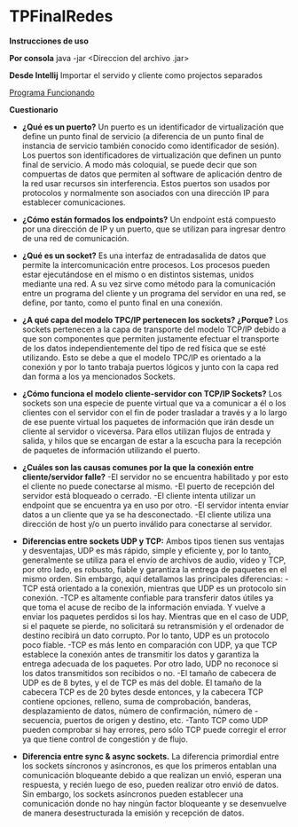 # TPFinalRedes

**Instrucciones de uso**

**Por consola**
java -jar <Direccion del archivo .jar>
  
**Desde Intellij**
Importar el servido y cliente como projectos separados

[Programa Funcionando](https://imgur.com/a/IWLsfnb)

**Cuestionario**

- **¿Qué es un puerto?**
Un puerto es un identificador de virtualización que define un punto final de servicio (a diferencia de un punto final de instancia de servicio también conocido como identificador de sesión).
Los puertos son identificadores de virtualización que definen un punto final de servicio. A modo más coloquial, se puede decir que son compuertas de datos que permiten al software de aplicación dentro de la red usar recursos sin interferencia. Estos puertos son usados por protocolos y normalmente son asociados con una dirección IP para establecer comunicaciones.


- **¿Cómo están formados los endpoints?**
Un endpoint está compuesto por una dirección de IP y un puerto, que se utilizan para ingresar dentro de una red de comunicación.

- **¿Qué es un socket?**
Es una interfaz de entrada­salida de datos que permite la intercomunicación entre procesos.
Los procesos pueden estar ejecutándose en el mismo o en distintos sistemas, unidos mediante una red.
A su vez sirve como método para la comunicación entre un programa del cliente y un programa del servidor en una red, se define, por tanto, como el punto final en una conexión.

- **¿A qué capa del modelo TPC/IP pertenecen los sockets? ¿Porque?**
Los sockets pertenecen a la capa de transporte del modelo TCP/IP debido a que son componentes que permiten justamente efectuar el transporte de los datos independientemente del tipo de red física que se esté utilizando.
Esto se debe a que el modelo TPC/IP es orientado a la conexión y por lo tanto trabaja puertos lógicos y junto con la capa red dan forma a los ya mencionados Sockets.

- **¿Cómo funciona el modelo cliente-servidor con TCP/IP Sockets?**
Los sockets son una especie de puente virtual que va a comunicar a él o los clientes con el servidor con el fin de poder trasladar a través y a lo largo de ese puente virtual los paquetes de información que irán desde un cliente al servidor o viceversa. Para ellos utilizan flujos de entrada y salida, y hilos que se encargan de estar a la escucha para la recepción de paquetes de información utilizando el puerto.

- **¿Cuáles son las causas comunes por la que la conexión entre cliente/servidor falle?**
-El servidor no se encuentra habilitado y por esto el cliente no puede conectarse al mismo.
-El puerto de recepción del servidor está bloqueado o cerrado.
-El cliente intenta utilizar un endpoint que se encuentra ya en uso por otro.
-El servidor intenta enviar datos a un cliente que ya se ha desconectado.
-El cliente utiliza una dirección de host y/o un puerto inválido para conectarse al servidor.

- **Diferencias entre sockets UDP y TCP:**
Ambos tipos tienen sus ventajas y desventajas, UDP es más rápido, simple y eficiente y, por lo tanto, generalmente se utiliza para el envío de archivos de audio, vídeo y TCP, por otro lado, es robusto, fiable y garantiza la entrega de paquetes en el mismo orden.
Sin embargo, aquí detallamos las principales diferencias:
-TCP está orientado a la conexión, mientras que UDP es un protocolo sin conexión.
-TCP es altamente confiable para transferir datos útiles ya que toma el acuse de recibo de la información enviada. Y vuelve a enviar los paquetes perdidos si los hay. Mientras que en el caso de UDP, si el paquete se pierde, no solicitará su retransmisión y el ordenador de destino recibirá un dato corrupto. Por lo tanto, UDP es un protocolo poco fiable.
-TCP es más lento en comparación con UDP, ya que TCP establece la conexión antes de transmitir los datos y garantiza la entrega adecuada de los paquetes. Por otro lado, UDP no reconoce si los datos transmitidos son recibidos o no.
-El tamaño de cabecera de UDP es de 8 bytes, y el de TCP es más del doble. El tamaño de la cabecera TCP es de 20 bytes desde entonces, y la cabecera TCP contiene opciones, relleno, suma de comprobación, banderas, desplazamiento de datos, número de confirmación, número de -secuencia, puertos de origen y destino, etc.
-Tanto TCP como UDP pueden comprobar si hay errores, pero sólo TCP puede corregir el error ya que tiene control de congestión y de flujo.

- **Diferencia entre sync & async sockets.**
La diferencia primordial entre los sockets síncronos y asíncronos, es que los primeros entablan una comunicación bloqueante debido a que realizan un envió, esperan una respuesta, y recién luego de eso, pueden realizar otro envió de datos. Sin embargo, los sockets asíncronos pueden establecer una comunicación donde no hay ningún factor bloqueante y se desenvuelve de manera desestructurada la emisión y recepción de datos.
